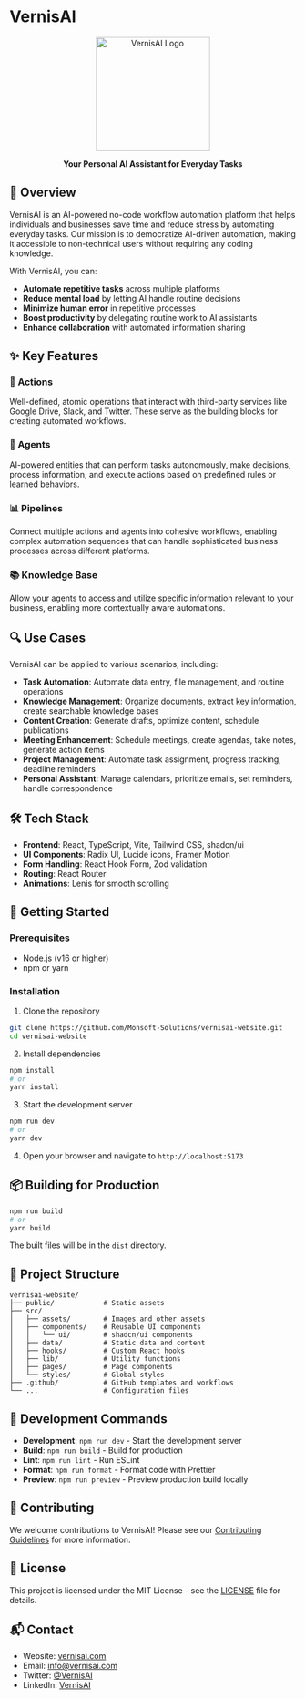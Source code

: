 # VernisAI

<div align="center">
  <img src="public/logo.svg" alt="VernisAI Logo" width="200" />
  <p><strong>Your Personal AI Assistant for Everyday Tasks</strong></p>
</div>

## 🚀 Overview

VernisAI is an AI-powered no-code workflow automation platform that helps individuals and businesses save time and reduce stress by automating everyday tasks. Our mission is to democratize AI-driven automation, making it accessible to non-technical users without requiring any coding knowledge.

With VernisAI, you can:

- **Automate repetitive tasks** across multiple platforms
- **Reduce mental load** by letting AI handle routine decisions
- **Minimize human error** in repetitive processes
- **Boost productivity** by delegating routine work to AI assistants
- **Enhance collaboration** with automated information sharing

## ✨ Key Features

### 🔄 Actions

Well-defined, atomic operations that interact with third-party services like Google Drive, Slack, and Twitter. These serve as the building blocks for creating automated workflows.

### 🤖 Agents

AI-powered entities that can perform tasks autonomously, make decisions, process information, and execute actions based on predefined rules or learned behaviors.

### 📊 Pipelines

Connect multiple actions and agents into cohesive workflows, enabling complex automation sequences that can handle sophisticated business processes across different platforms.

### 📚 Knowledge Base

Allow your agents to access and utilize specific information relevant to your business, enabling more contextually aware automations.

## 🔍 Use Cases

VernisAI can be applied to various scenarios, including:

- **Task Automation**: Automate data entry, file management, and routine operations
- **Knowledge Management**: Organize documents, extract key information, create searchable knowledge bases
- **Content Creation**: Generate drafts, optimize content, schedule publications
- **Meeting Enhancement**: Schedule meetings, create agendas, take notes, generate action items
- **Project Management**: Automate task assignment, progress tracking, deadline reminders
- **Personal Assistant**: Manage calendars, prioritize emails, set reminders, handle correspondence

## 🛠️ Tech Stack

- **Frontend**: React, TypeScript, Vite, Tailwind CSS, shadcn/ui
- **UI Components**: Radix UI, Lucide icons, Framer Motion
- **Form Handling**: React Hook Form, Zod validation
- **Routing**: React Router
- **Animations**: Lenis for smooth scrolling

## 🚀 Getting Started

### Prerequisites

- Node.js (v16 or higher)
- npm or yarn

### Installation

1. Clone the repository

```bash
git clone https://github.com/Monsoft-Solutions/vernisai-website.git
cd vernisai-website
```

2. Install dependencies

```bash
npm install
# or
yarn install
```

3. Start the development server

```bash
npm run dev
# or
yarn dev
```

4. Open your browser and navigate to `http://localhost:5173`

## 📦 Building for Production

```bash
npm run build
# or
yarn build
```

The built files will be in the `dist` directory.

## 📂 Project Structure

```
vernisai-website/
├── public/            # Static assets
├── src/
│   ├── assets/        # Images and other assets
│   ├── components/    # Reusable UI components
│   │   └── ui/        # shadcn/ui components
│   ├── data/          # Static data and content
│   ├── hooks/         # Custom React hooks
│   ├── lib/           # Utility functions
│   ├── pages/         # Page components
│   └── styles/        # Global styles
├── .github/           # GitHub templates and workflows
└── ...                # Configuration files
```

## 🧪 Development Commands

- **Development**: `npm run dev` - Start the development server
- **Build**: `npm run build` - Build for production
- **Lint**: `npm run lint` - Run ESLint
- **Format**: `npm run format` - Format code with Prettier
- **Preview**: `npm run preview` - Preview production build locally

## 🤝 Contributing

We welcome contributions to VernisAI! Please see our [Contributing Guidelines](.github/CONTRIBUTING.md) for more information.

## 📄 License

This project is licensed under the MIT License - see the [LICENSE](LICENSE) file for details.

## 📬 Contact

- Website: [vernisai.com](https://vernisai.com)
- Email: info@vernisai.com
- Twitter: [@VernisAI](https://twitter.com/VernisAI)
- LinkedIn: [VernisAI](https://linkedin.com/company/vernisai)
